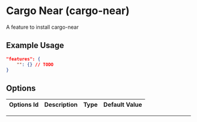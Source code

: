 # Cargo Near (cargo-near)

A feature to install cargo-near

## Example Usage

```json
"features": {
    "": {} // TODO
}
```

## Options

| Options Id | Description | Type | Default Value |
| ---------- | ----------- | ---- | ------------- |

---
